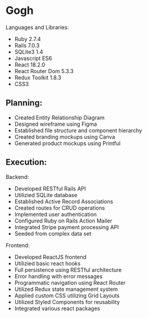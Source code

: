 # Gogh

Languages and Libraries:

* Ruby 2.7.4
* Rails 7.0.3
* SQLite3 1.4
* Javascript ES6
* React 18.2.0
* React Router Dom 5.3.3
* Redux Toolkit 1.8.3
* CSS3

 ## Planning:

* Created Entity Relationship Diagram
* Designed wireframe using Figma
* Established file structure and component hierarchy 
* Created branding mockups using Canva
* Generated product mockups using Printful

 ## Execution:

Backend:

* Developed RESTful Rails API
* Utilizied SQLite database
* Established Active Record Associations
* Created routes for CRUD operations
* Implemented user authentication
* Configured Ruby on Rails Action Mailer
* Integrated Stripe payment processing API
* Seeded from complex data set

Frontend:

* Developed ReactJS frontend
* Utilizied basic react hooks
* Full persistence using RESTful architecture
* Error handling with error messages
* Programmatic navigation using React Router
* Utilized Redux state management system
* Applied custom CSS utilizing Grid Layouts
* Utilized Styled Components for reusability
* Integrated various react packages
